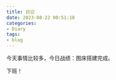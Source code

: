 ```yaml
---
title: 日记
date: 2023-08-22 00:51:18
categories:
- Diary
tags:
- blog
---
```


今天事情比较多，今日战绩：图床搭建完成。

下班！